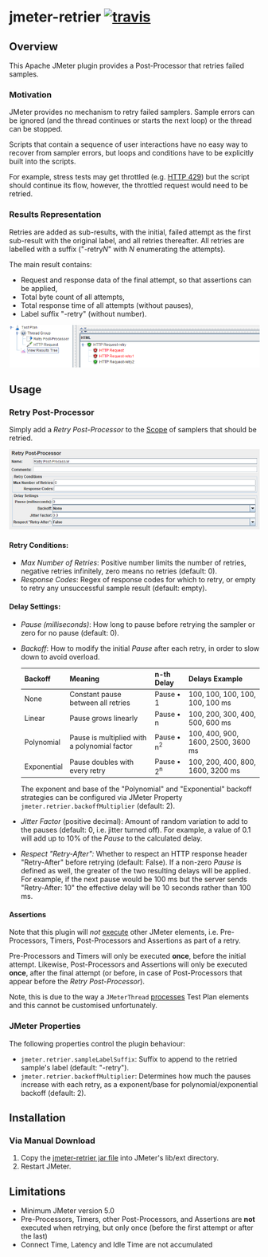 # jmeter-retrier [![travis][travis-image]][travis-url]

[travis-image]: https://app.travis-ci.com/tilln/jmeter-retrier.svg?branch=master
[travis-url]: https://app.travis-ci.com/tilln/jmeter-retrier

Overview
--------

This Apache JMeter plugin provides a Post-Processor that retries failed samples.

### Motivation


JMeter provides no mechanism to retry failed samplers.
Sample errors can be ignored (and the thread continues or starts the next loop)
or the thread can be stopped.

Scripts that contain a sequence of user interactions have no easy way to recover from sampler errors,
but loops and conditions have to be explicitly built into the scripts.

For example, stress tests may get throttled
(e.g. [HTTP 429](https://developer.mozilla.org/en-US/docs/Web/HTTP/Status/429))
but the script should continue its flow, however, the throttled request would need to be retried.

### Results Representation 

Retries are added as sub-results,
with the initial, failed attempt as the first sub-result with the original label,
and all retries thereafter.
All retries are labelled with a suffix ("-retry*N*" with _N_ enumerating the attempts).

The main result contains:
- Request and response data of the final attempt, so that assertions can be applied,
- Total byte count of all attempts, 
- Total response time of all attempts (without pauses),
- Label suffix "-retry" (without number).


![Example](docs/example.png)


Usage
-----

### Retry Post-Processor

Simply add a *Retry Post-Processor* to the [Scope](https://jmeter.apache.org/usermanual/test_plan.html#scoping_rules)
of samplers that should be retried.

![Options](docs/retry-postprocessor.png)


#### Retry Conditions:

- *Max Number of Retries*: Positive number limits the number of retries, negative retries infinitely, zero means no retries (default: 0).
- *Response Codes*: Regex of response codes for which to retry, or empty to retry any unsuccessful sample result (default: empty).

#### Delay Settings:

- *Pause (milliseconds)*: How long to pause before retrying the sampler or zero for no pause (default: 0).
- *Backoff*: How to modify the initial *Pause* after each retry, in order to slow down to avoid overload.
  
  |Backoff    |Meaning|n-th Delay|Delays Example|
  |-----------|-------|----------|--------------|
  |None       |Constant pause between all retries|Pause • 1|100, 100, 100, 100, 100, 100 ms|
  |Linear     |Pause grows linearly|Pause • n|100, 200, 300, 400, 500, 600 ms|
  |Polynomial |Pause is multiplied with a polynomial factor|Pause • n<sup>2</sup>|100, 400, 900, 1600, 2500, 3600 ms|
  |Exponential|Pause doubles with every retry|Pause • 2<sup>n</sup>|100, 200, 400, 800, 1600, 3200 ms|

  The exponent and base of the "Polynomial" and "Exponential" backoff strategies can be configured via
  JMeter Property `jmeter.retrier.backoffMultiplier` (default: 2).

- *Jitter Factor* (positive decimal): Amount of random variation to add to the pauses (default: 0, i.e. jitter turned off).
  For example, a value of 0.1 will add up to 10% of the *Pause* to the calculated delay.

- *Respect "Retry-After":* Whether to respect an HTTP response header "Retry-After" before retrying (default: False).
  If a non-zero *Pause* is defined as well, the greater of the two resulting delays will be applied.
  For example, if the next pause would be 100 ms but the server sends "Retry-After: 10"
  the effective delay will be 10 seconds rather than 100 ms.

#### Assertions

Note that this plugin will *not* [execute](https://jmeter.apache.org/usermanual/test_plan.html#executionorder)
other JMeter elements, i.e. Pre-Processors, Timers, Post-Processors and Assertions as part of a retry.

Pre-Processors and Timers will only be executed **once**, before the initial attempt.
Likewise, Post-Processors and Assertions will only be executed **once**, after the final attempt
(or before, in case of Post-Processors that appear before the *Retry Post-Processor*).

Note, this is due to the way a `JMeterThread` [processes](https://github.com/apache/jmeter/blob/v5_0/src/core/org/apache/jmeter/threads/JMeterThread.java#L529) 
Test Plan elements and this cannot be customised unfortunately.


### JMeter Properties
The following properties control the plugin behaviour:

- `jmeter.retrier.sampleLabelSuffix`:
  Suffix to append to the retried sample's label (default: "-retry").
- `jmeter.retrier.backoffMultiplier`:
  Determines how much the pauses increase with each retry,
  as a exponent/base for polynomial/exponential backoff (default: 2).

Installation
------------
<!--
### Via [PluginsManager](https://jmeter-plugins.org/wiki/PluginsManager/)

Under tab "Available Plugins", select "Sample Retrier", then click "Apply Changes and Restart JMeter".

### Via Package from [JMeter-Plugins.org](https://jmeter-plugins.org/)

Extract the [zip package](https://jmeter-plugins.org/files/packages/tilln-retrier-1.0.zip) into JMeter's lib directory, then restart JMeter.
-->
### Via Manual Download

1. Copy the [jmeter-retrier jar file](https://github.com/tilln/jmeter-retrier/releases/download/1.0-SNAPSHOT/jmeter-retrier-1.0-SNAPSHOT.jar) into JMeter's lib/ext directory.
2. Restart JMeter.


Limitations
-----------

- Minimum JMeter version 5.0
- Pre-Processors, Timers, other Post-Processors, and Assertions are **not** executed when retrying, but only once (before the first attempt or after the last)
- Connect Time, Latency and Idle Time are not accumulated
